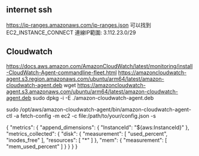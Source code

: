 
## internet ssh
https://ip-ranges.amazonaws.com/ip-ranges.json
可以找到 EC2_INSTANCE_CONNECT 連線IP範圍: 3.112.23.0/29

## Cloudwatch
https://docs.aws.amazon.com/AmazonCloudWatch/latest/monitoring/install-CloudWatch-Agent-commandline-fleet.html
https://amazoncloudwatch-agent.s3.region.amazonaws.com/ubuntu/arm64/latest/amazon-cloudwatch-agent.deb
wget https://amazoncloudwatch-agent.s3.amazonaws.com/ubuntu/arm64/latest/amazon-cloudwatch-agent.deb
sudo dpkg -i -E ./amazon-cloudwatch-agent.deb

sudo /opt/aws/amazon-cloudwatch-agent/bin/amazon-cloudwatch-agent-ctl -a fetch-config -m ec2 -c file:/path/to/your/config.json -s

{
  "metrics": {
    "append_dimensions": {
      "InstanceId": "${aws:InstanceId}"
    },
    "metrics_collected": {
      "disk": {
        "measurement": [
          "used_percent",
          "inodes_free"
        ],
        "resources": [
          "*"
        ]
      },
      "mem": {
        "measurement": [
          "mem_used_percent"
        ]
      }
    }
  }
}
